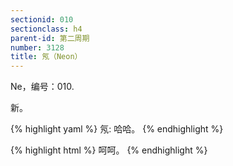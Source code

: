 ```yaml
---
sectionid: 010
sectionclass: h4
parent-id: 第二周期
number: 3128
title: 氖（Neon）
---
```

Ne，编号：010.

新。

{% highlight yaml %}
氖: 哈哈。
{% endhighlight %}

{% highlight html %}
呵呵。
{% endhighlight %}